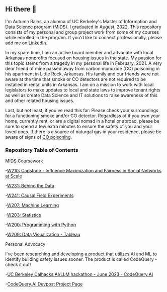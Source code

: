 ## Hi there 👋

I'm Autumn Rains, an alumna of UC Berkeley's Master of Information and Data Science program (MIDS). I graduated in August, 2022. 
This repository consists of my personal and group project work from some of my courses while enrolled in the program. If you'd like to connect professionally, please add me on [LinkedIn](https://www.linkedin.com/in/autumninthecloud/).

In my spare time, I am an active board member and advocate with local Arkansas nonprofits focused on housing issues in the state. My passion for this topic stems from a tragedy in my personal life in February, 2021. A very dear friend of mine passed away from carbon monoxide (CO) poisoning in his apartment in Little Rock, Arkansas. His family and our friends were not aware at the time that smoke or CO detectors are not required to be installed in rental units in Arkansas. I am on a mission to work with local legislators to make updates to local and state laws to improve tenant rights as well as create Data Science and IT solutions to raise awareness of this and other related housing issues. 

Last, but not least, if you've read this far: Please check your surroundings for a functioning smoke and/or CO detector. Regardless of if you own your home, currently rent, or are a digital nomad in a hotel or abroad, please be sure to spend a few extra minutes to ensure the safety of you and your loved ones. If there is a source of naturgal gas in your residence, please be aware of signs of [CO poisoning](https://www.cdc.gov/nceh/features/copoisoning/index.html).

### Repository Table of Contents
MIDS Coursework

-[W210: Capstone - Influence Maximization and Fairness in Social Networks at Scale](https://github.com/autumninthecloud/IM_w_fairness)

-[W231: Behind the Data ](https://github.com/autumninthecloud/Behind_the_Data_Ethics_Housing_W231.git)

-[W241: Causal Field Experiments](https://github.com/autumninthecloud/Olive_Oil_Experiment_W241.git)

-[W207: Machine Learning](https://github.com/autumninthecloud/Machine_Learning_W207.git)

-[W203: Statistics](https://github.com/autumninthecloud/Causal_Study_COVID-19_W203.git)

-[W200: Programming with Python](https://github.com/autumninthecloud/Game_Hangman_Python_W200.git)

-[W209: Data Visualization - Tableau](https://public.tableau.com/app/profile/autumn.rains/vizzes)

Personal Advocacy 

I've been researching and developing a product that utilizes AI and ML to identify building safety issues sooner. The product is called CodeQuery - check it out!

-[UC Berkeley Calhacks AI/LLM hackathon - June 2023 - CodeQuery.AI](https://www.linkedin.com/posts/autumninthecloud_innovation-ai-ucberkeley-activity-7077108844899799040-MQqe?utm_source=share&utm_medium=member_desktop)
  
-[CodeQuery.AI Devpost Project Page](https://devpost.com/software/codequery-cq)

<!--
**autumninthecloud/autumninthecloud** is a ✨ _special_ ✨ repository because its `README.md` (this file) appears on your GitHub profile.

Here are some ideas to get you started:

- 🔭 I’m currently working on ...
- 🌱 I’m currently learning ...
- 👯 I’m looking to collaborate on ...
- 🤔 I’m looking for help with ...
- 💬 Ask me about ...
- 📫 How to reach me: ...
- 😄 Pronouns: ...
- ⚡ Fun fact: ...
-->
